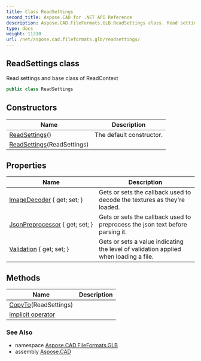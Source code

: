 ```yaml
---
title: Class ReadSettings
second_title: Aspose.CAD for .NET API Reference
description: Aspose.CAD.FileFormats.GLB.ReadSettings class. Read settings and base class of ReadContext
type: docs
weight: 11310
url: /net/aspose.cad.fileformats.glb/readsettings/
---
```

## ReadSettings class

Read settings and base class of ReadContext

```csharp
public class ReadSettings
```

## Constructors

| Name | Description |
| --- | --- |
| [ReadSettings](readsettings/#constructor)() | The default constructor. |
| [ReadSettings](readsettings/#constructor_1)(ReadSettings) |  |

## Properties

| Name | Description |
| --- | --- |
| [ImageDecoder](../../aspose.cad.fileformats.glb/readsettings/imagedecoder/) { get; set; } | Gets or sets the callback used to decode the textures as they're loaded. |
| [JsonPreprocessor](../../aspose.cad.fileformats.glb/readsettings/jsonpreprocessor/) { get; set; } | Gets or sets the callback used to preprocess the json text before parsing it. |
| [Validation](../../aspose.cad.fileformats.glb/readsettings/validation/) { get; set; } | Gets or sets a value indicating the level of validation applied when loading a file. |

## Methods

| Name | Description |
| --- | --- |
| [CopyTo](../../aspose.cad.fileformats.glb/readsettings/copyto/)(ReadSettings) |  |
| [implicit operator](../../aspose.cad.fileformats.glb/readsettings/op_implicit/) |  |

### See Also

* namespace [Aspose.CAD.FileFormats.GLB](../../aspose.cad.fileformats.glb/)
* assembly [Aspose.CAD](../../)


